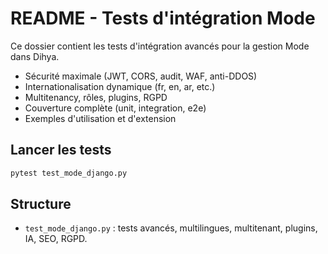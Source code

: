 # README - Tests d'intégration Mode

Ce dossier contient les tests d'intégration avancés pour la gestion Mode dans Dihya.

- Sécurité maximale (JWT, CORS, audit, WAF, anti-DDOS)
- Internationalisation dynamique (fr, en, ar, etc.)
- Multitenancy, rôles, plugins, RGPD
- Couverture complète (unit, integration, e2e)
- Exemples d'utilisation et d'extension

## Lancer les tests

```bash
pytest test_mode_django.py
```

## Structure
- `test_mode_django.py` : tests avancés, multilingues, multitenant, plugins, IA, SEO, RGPD.
